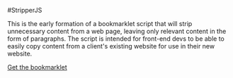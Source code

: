 #StripperJS

This is the early formation of a bookmarklet script that will strip unnecessary content from a web page, leaving only relevant content in the form of paragraphs. The script is intended for front-end devs to be able to easily copy content from a client's existing website for use in their new website.

[Get the bookmarklet](http://ronaldroe.github.io/StripperJS/)